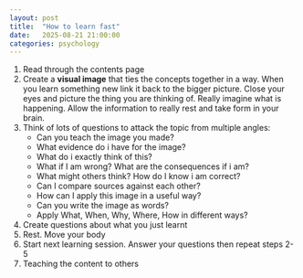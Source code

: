 ```yaml
---
layout: post
title:  "How to learn fast"
date:   2025-08-21 21:00:00
categories: psychology
---
```


1. Read through the contents page
2. Create a **visual image** that ties the concepts together in a way. When you learn something new link it back to the bigger picture. Close your eyes and picture the thing you are thinking of. Really imagine what is happening. Allow the information to really rest and take form in your brain. 
3. Think of lots of questions to attack the topic from multiple angles:
	- Can you teach the image you made?
	- What evidence do i have for the image?
	- What do i exactly think of this?
	- What if I am wrong? What are the consequences if i am?
	- What might others think? How do I know i am correct?
	- Can I compare sources against each other?
	- How can I apply this image in a useful way? 
	- Can you write the image as words?
	- Apply What, When, Why, Where, How in different ways?
4. Create questions about what you just learnt
5. Rest. Move your body
6. Start next learning session. Answer your questions then repeat steps 2-5
7. Teaching the content to others 

